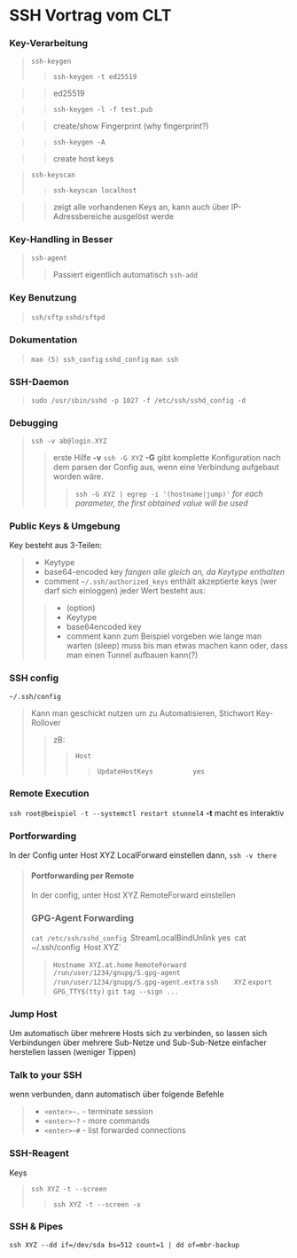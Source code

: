 # SSH Vortrag vom CLT
### Key-Verarbeitung
> `ssh-keygen`
> > `ssh-keygen -t ed25519`

> > ed25519

> > `ssh-keygen -l -f test.pub`

> > create/show Fingerprint (why fingerprint?)

> > `ssh-keygen -A`

> > create host keys

> `ssh-keyscan`
> > `ssh-keyscan localhost`

> > zeigt alle vorhandenen Keys an, kann auch über IP-Adressbereiche ausgelöst werde

### Key-Handling in Besser
> `ssh-agent`
> > Passiert eigentlich automatisch
> `ssh-add`

### Key Benutzung
> `ssh/sftp`
> `sshd/sftpd`

### Dokumentation
> `man (5) ssh_config`
> `sshd_config`
> `man ssh`

### SSH-Daemon
> `sudo /usr/sbin/sshd -p 1027 -f /etc/ssh/sshd_config -d`

### Debugging
> `ssh -v ab@login.XYZ`
> > erste Hilfe **-v**
> `ssh -G XYZ`
> > **-G** gibt komplette Konfiguration nach dem parsen der Config aus, wenn eine Verbindung
> > aufgebaut worden wäre.
> > > `ssh -G XYZ | egrep -i '(hostname|jump)'`
_for each parameter, the first obtained value will be used_

### Public Keys & Umgebung
Key besteht aus 3-Teilen:
> + Keytype
> + base64-encoded key *fangen alle gleich an, da Keytype enthalten*
> + comment
`~/.ssh/authorized_keys`
> enthält akzeptierte keys (wer darf sich einloggen)
> jeder Wert besteht aus:
> > + (option)
> > + Keytype
> > + base64encoded key
> > + comment
> kann zum Beispiel vorgeben wie lange man warten (sleep) muss bis man etwas machen kann
> oder, dass man einen Tunnel aufbauen kann(?)

### SSH config
`~/.ssh/config`
> Kann man geschickt nutzen um zu Automatisieren, Stichwort Key-Rollover
> > zB:
> > > `Host`
> > > > `UpdateHostKeys          yes`

### Remote Execution
`ssh root@beispiel -t --systemctl restart stunnel4`
**-t** macht es interaktiv

### Portforwarding
In der Config unter Host XYZ LocalForward einstellen dann,
`ssh -v there`
> #### Portforwarding per Remote
> In der config, unter Host XYZ RemoteForward einstellen
> ### GPG-Agent Forwarding
> `cat /etc/ssh/sshd_config
> `StreamLocalBindUnlink   yes`
> `cat ~/.ssh/config`
> `Host   XYZ`
> >   `Hostname XYZ.at.home`
> >   `RemoteForward /run/user/1234/gnupg/S.gpg-agent /run/user/1234/gnupg/S.gpg-agent.extra`
> `ssh    XYZ`
> `export GPG_TTY$(tty)`
> `git tag --sign ...`

### Jump Host
Um automatisch über mehrere Hosts sich zu verbinden, so lassen sich Verbindungen über mehrere Sub-Netze und Sub-Sub-Netze einfacher herstellen lassen (weniger Tippen)

### Talk to your SSH
wenn verbunden, dann automatisch über folgende Befehle
> + `<enter>~.`    - terminate session
> + `<enter>~?`    - more commands
> + `<enter>~#`    - list forwarded connections

### SSH-Reagent
Keys
> `ssh XYZ -t --screen`
> > `ssh XYZ -t --screen -x`

### SSH & Pipes
`ssh XYZ --dd if=/dev/sda bs=512 count=1 | dd of=mbr-backup`